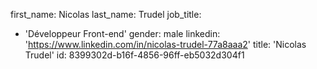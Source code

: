 first_name: Nicolas
last_name: Trudel
job_title:
  - 'Développeur Front-end'
gender: male
linkedin: 'https://www.linkedin.com/in/nicolas-trudel-77a8aaa2'
title: 'Nicolas Trudel'
id: 8399302d-b16f-4856-96ff-eb5032d304f1
